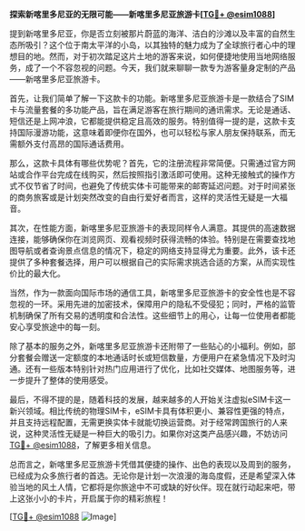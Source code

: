 **探索新喀里多尼亚的无限可能——新喀里多尼亚旅游卡[[TG💪+ @esim1088](https://t.me/s/esim1088)]**

提到新喀里多尼亚，你是否立刻被那片蔚蓝的海洋、洁白的沙滩以及丰富的自然生态所吸引？这个位于南太平洋的小岛，以其独特的魅力成为了全球旅行者心中的理想目的地。然而，对于初次踏足这片土地的游客来说，如何便捷地使用当地网络服务，成了一个不容忽视的问题。今天，我们就来聊聊一款专为游客量身定制的产品——新喀里多尼亚旅游卡。

首先，让我们简单了解一下这款卡的功能。新喀里多尼亚旅游卡是一款结合了SIM卡与流量套餐的多功能产品，旨在满足游客在旅行期间的通讯需求。无论是通话、短信还是上网冲浪，它都能提供稳定且高效的服务。特别值得一提的是，这款卡支持国际漫游功能，这意味着即便你在国外，也可以轻松与家人朋友保持联系，而无需额外支付高昂的国际通话费用。

那么，这款卡具体有哪些优势呢？首先，它的注册流程非常简便。只需通过官方网站或合作平台完成在线购买，然后按照指引激活即可使用。这种无接触式的操作方式不仅节省了时间，也避免了传统实体卡可能带来的邮寄延迟问题。对于时间紧张的商务旅客或是计划突然改变的自由行爱好者而言，这样的灵活性无疑是一大福音。

其次，在性能方面，新喀里多尼亚旅游卡的表现同样令人满意。其提供的高速数据连接，能够确保你在浏览网页、观看视频时获得流畅的体验。特别是在需要查找地图导航或者查询景点信息的情况下，稳定的网络支持显得尤为重要。此外，该卡还提供了多种套餐选择，用户可以根据自己的实际需求挑选合适的方案，从而实现性价比的最大化。

当然，作为一款面向国际市场的通信工具，新喀里多尼亚旅游卡的安全性也是不容忽视的一环。采用先进的加密技术，保障用户的隐私不受侵犯；同时，严格的监管机制确保了所有交易的透明度和合法性。这些细节上的用心，让每一位使用者都能安心享受旅途中的每一刻。

除了基本的服务之外，新喀里多尼亚旅游卡还附带了一些贴心的小福利。例如，部分套餐会赠送一定额度的本地通话时长或短信数量，方便用户在紧急情况下及时沟通。还有一些版本特别针对热门应用进行了优化，比如社交媒体、地图服务等，进一步提升了整体的使用感受。

最后，不得不提的是，随着科技的发展，越来越多的人开始关注虚拟eSIM卡这一新兴领域。相比传统的物理SIM卡，eSIM卡具有体积更小、兼容性更强的特点，并且支持远程配置，无需更换实体卡就能切换运营商。对于经常跨国旅行的人来说，这种灵活性无疑是一种巨大的吸引力。如果你对这类产品感兴趣，不妨访问[TG💪+ @esim1088](https://t.me/s/esim1088)，了解更多相关信息。

总而言之，新喀里多尼亚旅游卡凭借其便捷的操作、出色的表现以及周到的服务，已经成为众多旅行者的首选。无论你是计划一次浪漫的海岛度假，还是希望深入体验当地的风土人情，它都将是你旅途中不可或缺的好伙伴。现在就行动起来吧，带上这张小小的卡片，开启属于你的精彩旅程！

[[TG💪+ @esim1088](https://t.me/s/esim1088) ![Image](https://i.postimg.cc/4NQfJmqS/Snipaste-2025-05-13-00-14-12.png)]